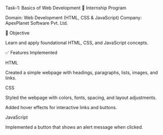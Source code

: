 Task-1: Basics of Web Development
📌 Internship Program

Domain: Web Development (HTML, CSS & JavaScript)
Company: ApexPlanet Software Pvt. Ltd.

🎯 Objective

Learn and apply foundational HTML, CSS, and JavaScript concepts.

✅ Features Implemented

HTML

Created a simple webpage with headings, paragraphs, lists, images, and links.

CSS

Styled the webpage with colors, fonts, spacing, and layout adjustments.

Added hover effects for interactive links and buttons.

JavaScript

Implemented a button that shows an alert message when clicked.
